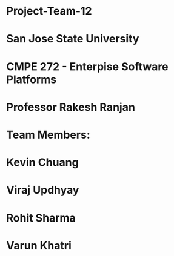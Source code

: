 # Project-Team-12
# San Jose State University
# CMPE 272 - Enterpise Software Platforms
# Professor Rakesh Ranjan

# Team Members:
# Kevin Chuang
# Viraj Updhyay
# Rohit Sharma
# Varun Khatri